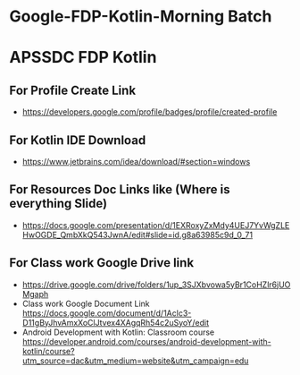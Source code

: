 # Google-FDP-Kotlin-Morning Batch 
# APSSDC FDP Kotlin 
## For Profile Create Link
* https://developers.google.com/profile/badges/profile/created-profile
## For Kotlin IDE Download 
* https://www.jetbrains.com/idea/download/#section=windows
## For Resources Doc Links like (Where is everything Slide)
* https://docs.google.com/presentation/d/1EXRoxyZxMdy4UEJ7YvWgZLEHwOGDE_QmbXkQ543JwnA/edit#slide=id.g8a63985c9d_0_71
## For Class work Google Drive link
* https://drive.google.com/drive/folders/1up_3SJXbvowa5yBr1CoHZlr6jUOMgaph
* Class work Google Document Link https://docs.google.com/document/d/1Aclc3-D11gByJhvAmxXoClJtvex4XAgqRh54c2uSyoY/edit
* Android Development with Kotlin: Classroom course https://developer.android.com/courses/android-development-with-kotlin/course?utm_source=dac&utm_medium=website&utm_campaign=edu


